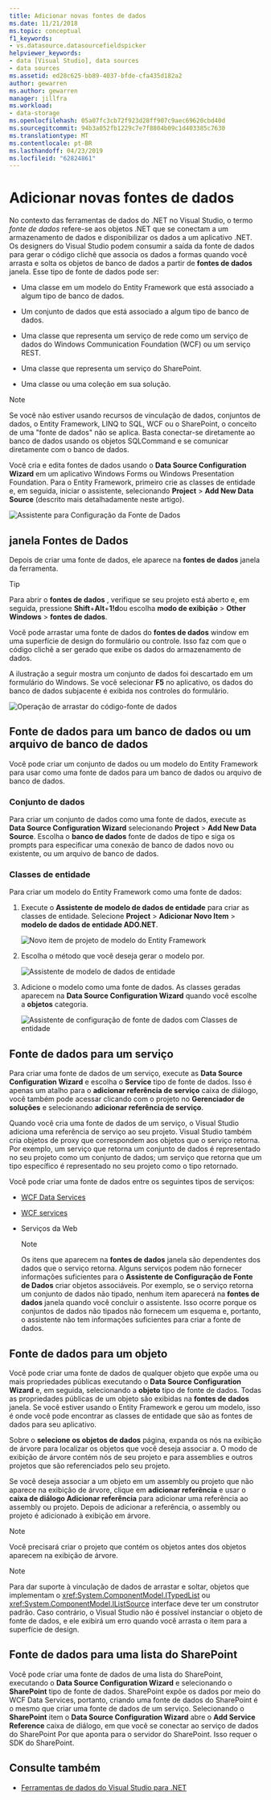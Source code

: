 ```yaml
---
title: Adicionar novas fontes de dados
ms.date: 11/21/2018
ms.topic: conceptual
f1_keywords:
- vs.datasource.datasourcefieldspicker
helpviewer_keywords:
- data [Visual Studio], data sources
- data sources
ms.assetid: ed28c625-bb89-4037-bfde-cfa435d182a2
author: gewarren
ms.author: gewarren
manager: jillfra
ms.workload:
- data-storage
ms.openlocfilehash: 05a07fc3cb72f923d28ff907c9aec69620cbd40d
ms.sourcegitcommit: 94b3a052fb1229c7e7f8804b09c1d403385c7630
ms.translationtype: MT
ms.contentlocale: pt-BR
ms.lasthandoff: 04/23/2019
ms.locfileid: "62824861"
---
```

# <a name="add-new-data-sources"></a>Adicionar novas fontes de dados

No contexto das ferramentas de dados do .NET no Visual Studio, o termo *fonte de dados* refere-se aos objetos .NET que se conectam a um armazenamento de dados e disponibilizar os dados a um aplicativo .NET. Os designers do Visual Studio podem consumir a saída da fonte de dados para gerar o código clichê que associa os dados a formas quando você arrasta e solta os objetos de banco de dados a partir de **fontes de dados** janela. Esse tipo de fonte de dados pode ser:

- Uma classe em um modelo do Entity Framework que está associado a algum tipo de banco de dados.

- Um conjunto de dados que está associado a algum tipo de banco de dados.

- Uma classe que representa um serviço de rede como um serviço de dados do Windows Communication Foundation (WCF) ou um serviço REST.

- Uma classe que representa um serviço do SharePoint.

- Uma classe ou uma coleção em sua solução.

> [!NOTE]
> Se você não estiver usando recursos de vinculação de dados, conjuntos de dados, o Entity Framework, LINQ to SQL, WCF ou o SharePoint, o conceito de uma "fonte de dados" não se aplica. Basta conectar-se diretamente ao banco de dados usando os objetos SQLCommand e se comunicar diretamente com o banco de dados.

Você cria e edita fontes de dados usando o **Data Source Configuration Wizard** em um aplicativo Windows Forms ou Windows Presentation Foundation. Para o Entity Framework, primeiro crie as classes de entidade e, em seguida, iniciar o assistente, selecionando **Project** > **Add New Data Source** (descrito mais detalhadamente neste artigo).

![Assistente para Configuração da Fonte de Dados](../data-tools/media/data-source-configuration-wizard.png)

## <a name="data-sources-window"></a>janela Fontes de Dados

Depois de criar uma fonte de dados, ele aparece na **fontes de dados** janela da ferramenta.

> [!TIP]
> Para abrir o **fontes de dados** , verifique se seu projeto está aberto e, em seguida, pressione **Shift**+**Alt**+**1!d**ou escolha **modo de exibição** > **Other Windows** > **fontes de dados**.

Você pode arrastar uma fonte de dados do **fontes de dados** window em uma superfície de design do formulário ou controle. Isso faz com que o código clichê a ser gerado que exibe os dados do armazenamento de dados.

A ilustração a seguir mostra um conjunto de dados foi descartado em um formulário do Windows. Se você selecionar **F5** no aplicativo, os dados do banco de dados subjacente é exibida nos controles do formulário.

![Operação de arrastar do código-fonte de dados](../data-tools/media/raddata-data-source-drag-operation.png)

## <a name="data-source-for-a-database-or-a-database-file"></a>Fonte de dados para um banco de dados ou um arquivo de banco de dados

Você pode criar um conjunto de dados ou um modelo do Entity Framework para usar como uma fonte de dados para um banco de dados ou arquivo de banco de dados.

### <a name="dataset"></a>Conjunto de dados

Para criar um conjunto de dados como uma fonte de dados, execute as **Data Source Configuration Wizard** selecionando **Project** > **Add New Data Source**. Escolha o **banco de dados** fonte de dados de tipo e siga os prompts para especificar uma conexão de banco de dados novo ou existente, ou um arquivo de banco de dados.

### <a name="entity-classes"></a>Classes de entidade

Para criar um modelo do Entity Framework como uma fonte de dados:

1. Execute o **Assistente de modelo de dados de entidade** para criar as classes de entidade. Selecione **Project** > **Adicionar Novo Item** > **modelo de dados de entidade ADO.NET**.

   ![Novo item de projeto de modelo do Entity Framework](../data-tools/media/raddata-new-entity-framework-model-project-item.png)

1. Escolha o método que você deseja gerar o modelo por.

   ![Assistente de modelo de dados de entidade](../data-tools/media/raddata-entity-data-model-wizard.png)

1. Adicione o modelo como uma fonte de dados. As classes geradas aparecem na **Data Source Configuration Wizard** quando você escolhe a **objetos** categoria.

   ![Assistente de configuração de fonte de dados com Classes de entidade](../data-tools/media/raddata-data-source-configuration-wizard-with-entity-classes.png)

## <a name="data-source-for-a-service"></a>Fonte de dados para um serviço

Para criar uma fonte de dados de um serviço, execute as **Data Source Configuration Wizard** e escolha o **Service** tipo de fonte de dados. Isso é apenas um atalho para o **adicionar referência de serviço** caixa de diálogo, você também pode acessar clicando com o projeto no **Gerenciador de soluções** e selecionando **adicionar referência de serviço**.

Quando você cria uma fonte de dados de um serviço, o Visual Studio adiciona uma referência de serviço ao seu projeto. Visual Studio também cria objetos de proxy que correspondem aos objetos que o serviço retorna. Por exemplo, um serviço que retorna um conjunto de dados é representado no seu projeto como um conjunto de dados; um serviço que retorna que um tipo específico é representado no seu projeto como o tipo retornado.

Você pode criar uma fonte de dados entre os seguintes tipos de serviços:

- [WCF Data Services](/dotnet/framework/data/wcf/wcf-data-services-overview)

- [WCF services](../data-tools/windows-communication-foundation-services-and-wcf-data-services-in-visual-studio.md)

- Serviços da Web

    > [!NOTE]
    > Os itens que aparecem na **fontes de dados** janela são dependentes dos dados que o serviço retorna. Alguns serviços podem não fornecer informações suficientes para o **Assistente de Configuração de Fonte de Dados** criar objetos associáveis. Por exemplo, se o serviço retorna um conjunto de dados não tipado, nenhum item aparecerá na **fontes de dados** janela quando você concluir o assistente. Isso ocorre porque os conjuntos de dados não tipados não fornecem um esquema e, portanto, o assistente não tem informações suficientes para criar a fonte de dados.

## <a name="data-source-for-an-object"></a>Fonte de dados para um objeto

Você pode criar uma fonte de dados de qualquer objeto que expõe uma ou mais propriedades públicas executando o **Data Source Configuration Wizard** e, em seguida, selecionando a **objeto** tipo de fonte de dados. Todas as propriedades públicas de um objeto são exibidas na **fontes de dados** janela. Se você estiver usando o Entity Framework e gerou um modelo, isso é onde você pode encontrar as classes de entidade que são as fontes de dados para seu aplicativo.

Sobre o **selecione os objetos de dados** página, expanda os nós na exibição de árvore para localizar os objetos que você deseja associar a. O modo de exibição de árvore contém nós de seu projeto e para assemblies e outros projetos que são referenciados pelo seu projeto.

Se você deseja associar a um objeto em um assembly ou projeto que não aparece na exibição de árvore, clique em **adicionar referência** e usar o **caixa de diálogo Adicionar referência** para adicionar uma referência ao assembly ou projeto. Depois de adicionar a referência, o assembly ou projeto é adicionado à exibição em árvore.

> [!NOTE]
> Você precisará criar o projeto que contém os objetos antes dos objetos aparecem na exibição de árvore.

> [!NOTE]
> Para dar suporte à vinculação de dados de arrastar e soltar, objetos que implementam o <xref:System.ComponentModel.ITypedList> ou <xref:System.ComponentModel.IListSource> interface deve ter um construtor padrão. Caso contrário, o Visual Studio não é possível instanciar o objeto de fonte de dados, e ele exibirá um erro quando você arrasta o item para a superfície de design.

## <a name="data-source-for-a-sharepoint-list"></a>Fonte de dados para uma lista do SharePoint

Você pode criar uma fonte de dados de uma lista do SharePoint, executando o **Data Source Configuration Wizard** e selecionando o **SharePoint** tipo de fonte de dados. SharePoint expõe os dados por meio do WCF Data Services, portanto, criando uma fonte de dados do SharePoint é o mesmo que criar uma fonte de dados de um serviço. Selecionando o **SharePoint** item o **Data Source Configuration Wizard** abre o **Add Service Reference** caixa de diálogo, em que você se conectar ao serviço de dados do SharePoint Por que aponta para o servidor do SharePoint. Isso requer o SDK do SharePoint.

## <a name="see-also"></a>Consulte também

- [Ferramentas de dados do Visual Studio para .NET](../data-tools/visual-studio-data-tools-for-dotnet.md)